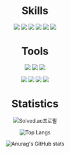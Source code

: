 <div align=center>

<!--
**M3rcy1028/M3rcy1028** is a ✨ _special_ ✨ repository because its `README.md` (this file) appears on your GitHub profile.

Here are some ideas to get you started:

- 🔭 I’m currently working on ...
- 🌱 I’m currently learning ...
- 👯 I’m looking to collaborate on ...
- 🤔 I’m looking for help with ...
- 💬 Ask me about ...
- 📫 How to reach me: ...
- 😄 Pronouns: ...
- ⚡ Fun fact: ...
-->
<h1>Skills</h1>
<img src="https://img.shields.io/badge/C-A8B9CC?style=flat-square&logo=C&logoColor=white"/> 
<img src="https://img.shields.io/badge/C++-00599C?style=flat-square&logo=cplusplus&logoColor=white"/> 
<img src="https://img.shields.io/badge/Python-3776AB?style=flat-square&logo=Python&logoColor=white"/> 
<img src="https://img.shields.io/badge/ARM-394049?style=flat-square&logo=Arm Keil&logoColor=white"/> 
<img src="https://img.shields.io/badge/Verilog-DADCFC?style=flat-square&logo=V&logoColor=white"/> 
<img src="https://img.shields.io/badge/MySQL-4479A1?style=flat-square&logo=mysql&logoColor=white"/> 
  <br>

<h1>Tools</h1>
<img src="https://img.shields.io/badge/Visual Studio-5C2D91?style=flat-square&logo=visualstudio&logoColor=white"/>
<img src="https://img.shields.io/badge/Visual Studio Code-007ACC?style=flat-square&logo=visualstudiocode&logoColor=white"/>
<img src="https://img.shields.io/badge/Microsoft SQL server-CC2927?style=flat-square&logo=microsoftsqlserver&logoColor=white"/> <p></p>
<img src="https://img.shields.io/badge/Keil uVision-2E6639?style=flat-square&logo=armkeil&logoColor=white"/>
<img src="https://img.shields.io/badge/VMware-607078?style=flat-square&logo=vmware&logoColor=white"/>
<img src="https://img.shields.io/badge/InterlliJ-000000?style=flat-square&logo=intellijidea&logoColor=white"/>
<img src="https://img.shields.io/badge/Overleaf-47A141?style=flat-square&logo=overleaf&logoColor=white"/>
  <br>
  
<h1>Statistics</h1>

![Solved.ac프로필](http://mazassumnida.wtf/api/v2/generate_badge?boj=mercy_1028)<p></p>
![Top Langs](https://github-readme-stats-roan-nu-97.vercel.app/api/top-langs/?username=M3rcy1028&layout=compact&theme=graywhite) <p> </p>
![Anurag's GitHub stats](https://github-readme-stats-roan-nu-97.vercel.app/api?username=M3rcy1028&show_icons=true&theme=graywhite)

  </div>
